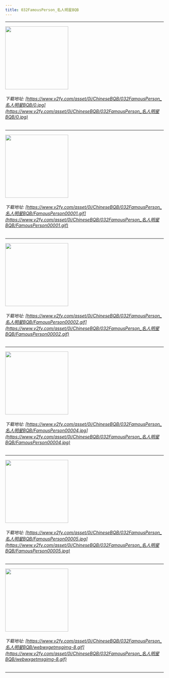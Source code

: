 ```yaml
---
title: 032FamousPerson_名人明星BQB
---
```


------

<!-- more -->

<img height='200px' style='height:200px;'  src='https://www.v2fy.com/asset/0i/ChineseBQB/032FamousPerson_名人明星BQB/0.jpg' data-original='https://www.v2fy.com/asset/0i/ChineseBQB/032FamousPerson_名人明星BQB/0.jpg' /><br/><h6>下载地址: [https://www.v2fy.com/asset/0i/ChineseBQB/032FamousPerson_名人明星BQB/0.jpg](https://www.v2fy.com/asset/0i/ChineseBQB/032FamousPerson_名人明星BQB/0.jpg)</h6><hr/><img height='200px' style='height:200px;'  src='https://www.v2fy.com/asset/0i/ChineseBQB/032FamousPerson_名人明星BQB/FamousPerson00001.gif' data-original='https://www.v2fy.com/asset/0i/ChineseBQB/032FamousPerson_名人明星BQB/FamousPerson00001.gif' /><br/><h6>下载地址: [https://www.v2fy.com/asset/0i/ChineseBQB/032FamousPerson_名人明星BQB/FamousPerson00001.gif](https://www.v2fy.com/asset/0i/ChineseBQB/032FamousPerson_名人明星BQB/FamousPerson00001.gif)</h6><hr/><img height='200px' style='height:200px;'  src='https://www.v2fy.com/asset/0i/ChineseBQB/032FamousPerson_名人明星BQB/FamousPerson00002.gif' data-original='https://www.v2fy.com/asset/0i/ChineseBQB/032FamousPerson_名人明星BQB/FamousPerson00002.gif' /><br/><h6>下载地址: [https://www.v2fy.com/asset/0i/ChineseBQB/032FamousPerson_名人明星BQB/FamousPerson00002.gif](https://www.v2fy.com/asset/0i/ChineseBQB/032FamousPerson_名人明星BQB/FamousPerson00002.gif)</h6><hr/><img height='200px' style='height:200px;'  src='https://www.v2fy.com/asset/0i/ChineseBQB/032FamousPerson_名人明星BQB/FamousPerson00004.jpg' data-original='https://www.v2fy.com/asset/0i/ChineseBQB/032FamousPerson_名人明星BQB/FamousPerson00004.jpg' /><br/><h6>下载地址: [https://www.v2fy.com/asset/0i/ChineseBQB/032FamousPerson_名人明星BQB/FamousPerson00004.jpg](https://www.v2fy.com/asset/0i/ChineseBQB/032FamousPerson_名人明星BQB/FamousPerson00004.jpg)</h6><hr/><img height='200px' style='height:200px;'  src='https://www.v2fy.com/asset/0i/ChineseBQB/032FamousPerson_名人明星BQB/FamousPerson00005.jpg' data-original='https://www.v2fy.com/asset/0i/ChineseBQB/032FamousPerson_名人明星BQB/FamousPerson00005.jpg' /><br/><h6>下载地址: [https://www.v2fy.com/asset/0i/ChineseBQB/032FamousPerson_名人明星BQB/FamousPerson00005.jpg](https://www.v2fy.com/asset/0i/ChineseBQB/032FamousPerson_名人明星BQB/FamousPerson00005.jpg)</h6><hr/><img height='200px' style='height:200px;'  src='https://www.v2fy.com/asset/0i/ChineseBQB/032FamousPerson_名人明星BQB/webwxgetmsgimg-8.gif' data-original='https://www.v2fy.com/asset/0i/ChineseBQB/032FamousPerson_名人明星BQB/webwxgetmsgimg-8.gif' /><br/><h6>下载地址: [https://www.v2fy.com/asset/0i/ChineseBQB/032FamousPerson_名人明星BQB/webwxgetmsgimg-8.gif](https://www.v2fy.com/asset/0i/ChineseBQB/032FamousPerson_名人明星BQB/webwxgetmsgimg-8.gif)</h6><hr/>